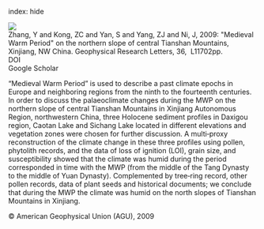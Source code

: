index: hide

<div class="Citation">
    <div class="Citation-thumb CitationThumb-linked"  data-href="https://doi.org/10.1029/2009gl037375">
      <img src="https://static.claimspace.cloud/climate-study-static/refs/thumbs/5/Zhang_et_al_2009-thumb.png" />
    </div>

  <div class="Citation-body">
    <div class="Citation-text">Zhang, Y and Kong, ZC and Yan, S and Yang, ZJ and Ni, J, 2009: "Medieval Warm Period" on the northern slope of central Tianshan Mountains, Xinjiang, NW China. <span class="Article-journal">Geophysical Research Letters, </span><span class="Article-volume">36, </span> L11702pp.</div>
    <div class="Citation-links">
      <div class="CitationLink" data-href="https://doi.org/10.1029/2009gl037375">
        <div class="CitationLink-icon CitationLink-Doi"></div>
        <div class="CitationLink-text">DOI</div>
      </div>
      <div class="CitationLink" data-href="https://scholar.google.com/scholar?q=10.1029/2009gl037375">
        <div class="CitationLink-icon CitationLink-Scholar"></div>
        <div class="CitationLink-text">Google Scholar</div>
      </div>
    </div>
  </div>
</div>

“Medieval Warm Period” is used to describe a past climate epochs in Europe and neighboring regions from the ninth to the fourteenth centuries. In order to discuss the palaeoclimate changes during the MWP on the northern slope of central Tianshan Mountains in Xinjiang Autonomous Region, northwestern China, three Holocene sediment profiles in Daxigou region, Caotan Lake and Sichang Lake located in different elevations and vegetation zones were chosen for further discussion. A multi‐proxy reconstruction of the climate change in these three profiles using pollen, phytolith records, and the data of loss of ignition (LOI), grain size, and susceptibility showed that the climate was humid during the period corresponded in time with the MWP (from the middle of the Tang Dynasty to the middle of Yuan Dynasty). Complemented by tree‐ring record, other pollen records, data of plant seeds and historical documents; we conclude that during the MWP the climate was humid on the north slopes of Tianshan Mountains in Xinjiang.

<div class="Citation-copy">
&copy; American Geophysical Union (AGU), 2009
</div>
